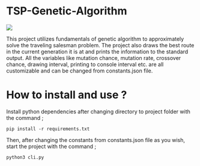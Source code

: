 # TSP-Genetic-Algorithm

![](git-ga.gif)

This project utilizes fundamentals of genetic algorithm to approximately solve the traveling salesman problem. The project also draws the best route in the current generation it is at and prints the information to the standard output. All the variables like mutation chance, mutation rate, crossover chance, drawing interval, printing to console interval etc. are all customizable and can be changed from constants.json file. 

# How to install and use ? 

Install python dependencies after changing directory to project folder with the command ;

```
pip install -r requirements.txt
```

Then, after changing the constants from constants.json file as you wish, start the project with the command ;

```
python3 cli.py
```


